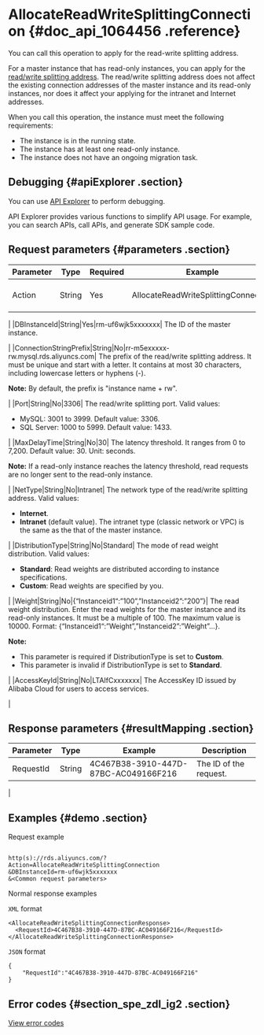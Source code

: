 # AllocateReadWriteSplittingConnection {#doc_api_1064456 .reference}

You can call this operation to apply for the read-write splitting address.

For a master instance that has read-only instances, you can apply for the [read/write splitting address](~~51073~~). The read/write splitting address does not affect the existing connection addresses of the master instance and its read-only instances, nor does it affect your applying for the intranet and Internet addresses.

When you call this operation, the instance must meet the following requirements:

-   The instance is in the running state.
-   The instance has at least one read-only instance.
-   The instance does not have an ongoing migration task.

## Debugging {#apiExplorer .section}

You can use [API Explorer](https://api.aliyun.com/#product=Rds&api=AllocateReadWriteSplittingConnection) to perform debugging.

API Explorer provides various functions to simplify API usage. For example, you can search APIs, call APIs, and generate SDK sample code.

## Request parameters {#parameters .section}

|Parameter|Type|Required|Example|Description|
|---------|----|--------|-------|-----------|
|Action|String|Yes|AllocateReadWriteSplittingConnection| The operation that you want to perform. Set the value to **AllocateReadWriteSplittingConnection**.

 |
|DBInstanceId|String|Yes|rm-uf6wjk5xxxxxxx| The ID of the master instance.

 |
|ConnectionStringPrefix|String|No|rr-m5exxxxx-rw.mysql.rds.aliyuncs.com| The prefix of the read/write splitting address. It must be unique and start with a letter. It contains at most 30 characters, including lowercase letters or hyphens \(-\).

 **Note:** By default, the prefix is "instance name + rw".

 |
|Port|String|No|3306| The read/write splitting port. Valid values:

 -   MySQL: 3001 to 3999. Default value: 3306.
-   SQL Server: 1000 to 5999. Default value: 1433.

 |
|MaxDelayTime|String|No|30| The latency threshold. It ranges from 0 to 7,200. Default value: 30. Unit: seconds.

 **Note:** If a read-only instance reaches the latency threshold, read requests are no longer sent to the read-only instance.

 |
|NetType|String|No|Intranet| The network type of the read/write splitting address. Valid values:

 -   **Internet**.
-   **Intranet** \(default value\). The intranet type \(classic network or VPC\) is the same as the that of the master instance.

 |
|DistributionType|String|No|Standard| The mode of read weight distribution. Valid values:

 -   **Standard**: Read weights are distributed according to instance specifications.
-   **Custom**: Read weights are specified by you.

 |
|Weight|String|No|\{“Instanceid1“:”100”,”Instanceid2”:”200”\}| The read weight distribution. Enter the read weights for the master instance and its read-only instances. It must be a multiple of 100. The maximum value is 10000. Format: \{“Instanceid1“:”Weight”,”Instanceid2”:”Weight”...\}.

 **Note:** 

-   This parameter is required if DistributionType is set to **Custom**.
-   This parameter is invalid if DistributionType is set to **Standard**.

 |
|AccessKeyId|String|No|LTAIfCxxxxxxx| The AccessKey ID issued by Alibaba Cloud for users to access services.

 |

## Response parameters {#resultMapping .section}

|Parameter|Type|Example|Description|
|---------|----|-------|-----------|
|RequestId|String|4C467B38-3910-447D-87BC-AC049166F216| The ID of the request.

 |

## Examples {#demo .section}

Request example

``` {#request_demo}

http(s)://rds.aliyuncs.com/?Action=AllocateReadWriteSplittingConnection
&DBInstanceId=rm-uf6wjk5xxxxxxx
&<Common request parameters>
```

Normal response examples

`XML` format

``` {#xml_return_success_demo}
<AllocateReadWriteSplittingConnectionResponse>
  <RequestId>4C467B38-3910-447D-87BC-AC049166F216</RequestId> 
</AllocateReadWriteSplittingConnectionResponse>
```

`JSON` format

``` {#json_return_success_demo}
{
	"RequestId":"4C467B38-3910-447D-87BC-AC049166F216"
}
```

## Error codes {#section_spe_zdl_ig2 .section}

[View error codes](https://error-center.alibabacloud.com/status/product/Rds)

